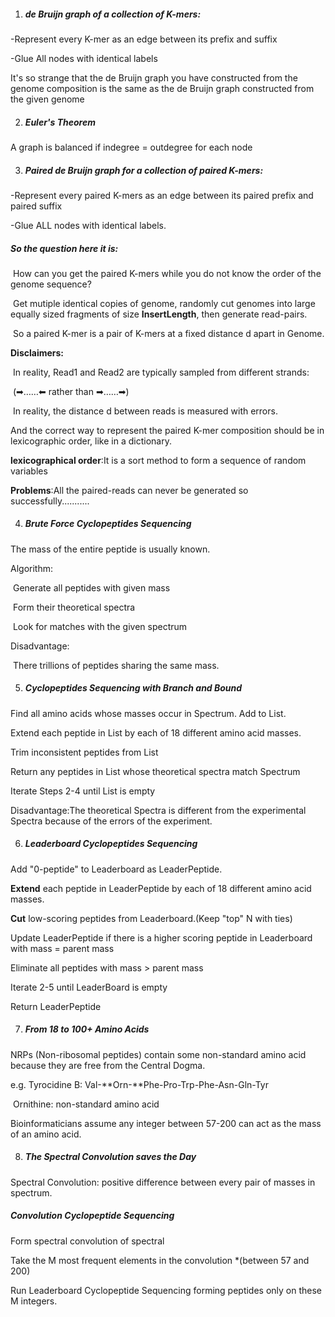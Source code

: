 1. ##### de Bruijn graph of a collection of K-mers:

-Represent every K-mer as an edge between its prefix and suffix

-Glue All nodes with identical labels

It's so strange that the de Bruijn graph you have constructed from the genome composition is the same as the de Bruijn graph constructed from the given genome



2. ##### Euler's Theorem

A graph is balanced if indegree = outdegree for each node



3. ##### Paired de Bruijn graph for a collection of paired K-mers:

-Represent every paired K-mers as an edge between its paired prefix and paired suffix

-Glue ALL nodes with identical labels.

##### So the question here it is:

​	How can you get the paired K-mers while you do not know the order of the genome sequence?

​	Get mutiple identical copies of genome, randomly cut genomes into large equally sized fragments of size **InsertLength**, then generate read-pairs.

​	So a paired K-mer is a pair of K-mers at a fixed distance d apart in Genome.

**Disclaimers:**

​	In reality, Read1  and Read2 are typically sampled from different strands:

​		(➡……⬅ rather than ➡……➡)

​	In reality, the distance d between reads is measured with errors.

And the correct way to represent the paired K-mer composition should be in lexicographic order, like in a dictionary.

**lexicographical order**:It is a sort method to form a sequence of random variables

**Problems**:All the paired-reads can never be generated so successfully...........



4. ##### Brute Force Cyclopeptides Sequencing

The mass of the entire peptide is usually known.

Algorithm:

​	Generate all peptides with given mass

​	Form their theoretical spectra

​	Look for matches with the given spectrum

Disadvantage:

​	There trillions of peptides sharing the same mass.



5. #####  Cyclopeptides Sequencing with Branch and Bound

Find all amino acids whose masses occur in Spectrum. Add to List.

Extend each peptide in List by each of 18 different amino acid masses.

Trim inconsistent peptides from List

Return any peptides in List whose theoretical spectra match Spectrum

Iterate Steps 2-4 until List is empty

Disadvantage:The theoretical Spectra is different from the experimental Spectra because of the errors of the experiment.



6. ##### Leaderboard Cyclopeptides Sequencing

Add "0-peptide" to Leaderboard as LeaderPeptide.

**Extend**  each peptide in LeaderPeptide by each of 18 different amino acid masses.

**Cut** low-scoring peptides from Leaderboard.(Keep "top" N with ties)

Update LeaderPeptide if there is a higher scoring peptide in Leaderboard with mass = parent mass

Eliminate all peptides with mass > parent mass

Iterate 2-5 until LeaderBoard is empty

Return LeaderPeptide



7. ##### From 18 to 100+ Amino Acids

NRPs (Non-ribosomal peptides)  contain some non-standard amino acid because they are free from the Central Dogma.

e.g.			Tyrocidine B: Val-**Orn-**Phe-Pro-Trp-Phe-Asn-Gln-Tyr

​			Ornithine: non-standard amino acid

Bioinformaticians assume any integer between 57-200 can act as the mass of an amino acid.



8. ##### The Spectral Convolution saves the Day

Spectral Convolution: positive difference between every pair of masses in spectrum.

##### Convolution Cyclopeptide Sequencing

Form spectral convolution of spectral

Take the M most frequent elements in the convolution *(between 57 and 200)

Run Leaderboard Cyclopeptide Sequencing forming peptides only on these M integers.